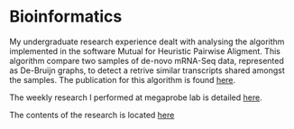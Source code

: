 # Bioinformatics

My undergraduate research experience dealt with analysing the algorithm implemented in the software Mutual for Heuristic Pairwise Aligment. This algorithm compare two samples of de-novo mRNA-Seq data, represented as De-Bruijn graphs, to detect a retrive similar transcripts shared amongst the samples. The publication for this algorithm is found [here](http://www.rna-seqblog.com/mutual-heuristic-pairwise-alignment-of-de-bruijn-graphs-to-facilitate-simultaneous-transcript-discovery/).  

The weekly research I performed at megaprobe lab is detailed [here](https://github.com/Omig12/megaprobe-lab/blob/master/content/israel.md).

The contents of the research is located [here](https://github.com/Omig12/megaprobe-lab/tree/master/content/Mutual_Files)
